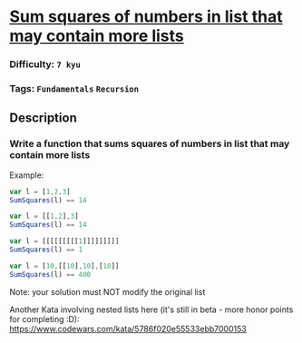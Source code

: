 # [Sum squares of numbers in list that may contain more lists](https://www.codewars.com/kata/57882daf90b2f375280000ad)

### Difficulty: `7 kyu`

### Tags: `Fundamentals` `Recursion`

## Description

### Write a function that sums squares of numbers in list that may contain more lists

Example:

```js
var l = [1,2,3]
SumSquares(l) == 14

var l = [[1,2],3]
SumSquares(l) == 14

var l = [[[[[[[[[1]]]]]]]]]
SumSquares(l) == 1

var l = [10,[[10],10],[10]]
SumSquares(l) == 400
```

Note: your solution must NOT modify the original list

Another Kata involving nested lists here (it's still in beta - more honor points for completing :D): https://www.codewars.com/kata/5786f020e55533ebb7000153


